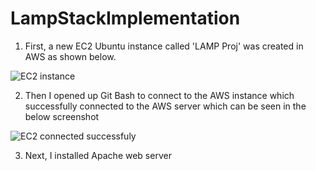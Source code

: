 # LampStackImplementation

1. First, a new EC2 Ubuntu instance called 'LAMP Proj' was created in AWS as shown below.

![EC2 instance](https://github.com/oghare01/LampStackImplementation/assets/141191975/7d0b8009-c0eb-4705-9c47-9f57a2897514)

2. Then I opened up Git Bash to connect to the AWS instance which successfully connected to the AWS server which can be seen in the below screenshot

![EC2 connected successfuly](https://github.com/oghare01/LampStackImplementation/assets/141191975/41da4497-23c5-4884-bf19-4c3d651fb6db)

3. Next, I installed Apache web server 
